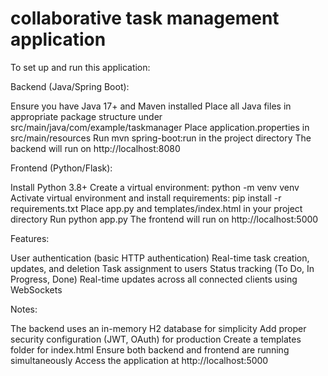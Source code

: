 # collaborative task management application

To set up and run this application:

Backend (Java/Spring Boot):

Ensure you have Java 17+ and Maven installed
Place all Java files in appropriate package structure under src/main/java/com/example/taskmanager
Place application.properties in src/main/resources
Run mvn spring-boot:run in the project directory
The backend will run on http://localhost:8080

Frontend (Python/Flask):

Install Python 3.8+
Create a virtual environment: python -m venv venv
Activate virtual environment and install requirements: pip install -r requirements.txt
Place app.py and templates/index.html in your project directory
Run python app.py
The frontend will run on http://localhost:5000

Features:

User authentication (basic HTTP authentication)
Real-time task creation, updates, and deletion
Task assignment to users
Status tracking (To Do, In Progress, Done)
Real-time updates across all connected clients using WebSockets

Notes:

The backend uses an in-memory H2 database for simplicity
Add proper security configuration (JWT, OAuth) for production
Create a templates folder for index.html
Ensure both backend and frontend are running simultaneously
Access the application at http://localhost:5000

